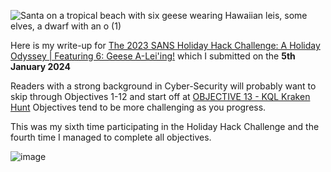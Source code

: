 ![Santa on a tropical beach with six geese wearing Hawaiian leis, some elves, a dwarf with an o (1)](https://github.com/beta-j/SANS-Holiday-Hack-Challenge-2023/assets/60655500/41f03b05-6e52-4700-8ef5-4bb02c4c758c)

Here is my write-up for [The 2023 SANS Holiday Hack Challenge: A Holiday Odyssey | Featuring 6: Geese A-Lei'ing!](https://www.sans.org/mlp/holiday-hack-challenge-2023/) which I submitted on the **5th January 2024**

Readers with a strong background in Cyber-Security will probably want to skip through Objectives 1-12 and start off at [OBJECTIVE 13 - KQL Kraken Hunt](https://github.com/beta-j/SANS-Holiday-Hack-Challenge-2023/blob/main/OBJECTIVE%2013%20-%20KQL%20Kraken%20Hunt%20.md) 
Objectives tend to be more challenging as you progress.

This was my sixth time participating in the Holiday Hack Challenge and the fourth time I managed to complete all objectives.

![image](https://github.com/beta-j/SANS-Holiday-Hack-Challenge-2023/assets/60655500/f3045765-342b-44b2-9d58-8fa3c4efb36b)

